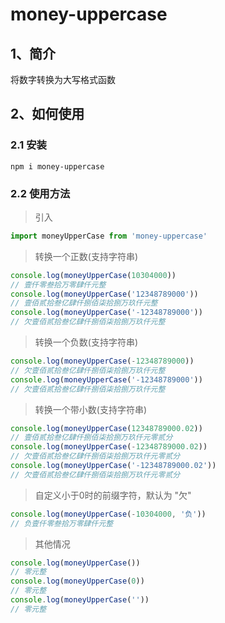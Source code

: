 # money-uppercase

## 1、简介
将数字转换为大写格式函数

## 2、如何使用

### 2.1 安装
```
npm i money-uppercase
```

### 2.2 使用方法

> 引入

```JavaScript
import moneyUpperCase from 'money-uppercase'
```

> 转换一个正数(支持字符串)

```JavaScript
console.log(moneyUpperCase(10304000))
// 壹仟零叁拾万零肆仟元整
console.log(moneyUpperCase('12348789000'))
// 壹佰贰拾叁亿肆仟捌佰柒拾捌万玖仟元整
console.log(moneyUpperCase('-12348789000'))
// 欠壹佰贰拾叁亿肆仟捌佰柒拾捌万玖仟元整
```

> 转换一个负数(支持字符串)

```JavaScript
console.log(moneyUpperCase(-12348789000))
// 欠壹佰贰拾叁亿肆仟捌佰柒拾捌万玖仟元整
console.log(moneyUpperCase('-12348789000'))
// 欠壹佰贰拾叁亿肆仟捌佰柒拾捌万玖仟元整
```

> 转换一个带小数(支持字符串)

```JavaScript
console.log(moneyUpperCase(12348789000.02))
// 壹佰贰拾叁亿肆仟捌佰柒拾捌万玖仟元零贰分
console.log(moneyUpperCase(-12348789000.02))
// 欠壹佰贰拾叁亿肆仟捌佰柒拾捌万玖仟元零贰分
console.log(moneyUpperCase('-12348789000.02'))
// 欠壹佰贰拾叁亿肆仟捌佰柒拾捌万玖仟元零贰分
```

> 自定义小于0时的前缀字符，默认为 "欠"

```JavaScript
console.log(moneyUpperCase(-10304000, '负'))
// 负壹仟零叁拾万零肆仟元整
```

> 其他情况

```JavaScript
console.log(moneyUpperCase())
// 零元整
console.log(moneyUpperCase(0))
// 零元整
console.log(moneyUpperCase(''))
// 零元整
```
